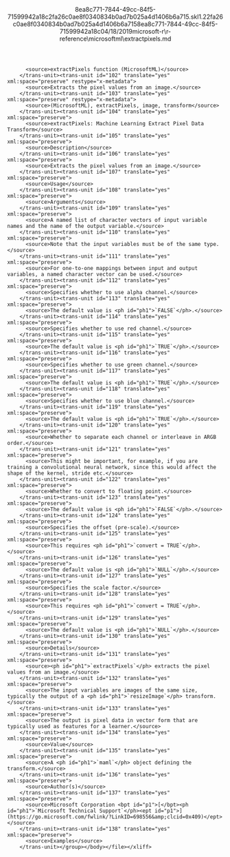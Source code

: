 <?xml version="1.0"?><xliff version="1.2" xmlns="urn:oasis:names:tc:xliff:document:1.2" xmlns:xsi="http://www.w3.org/2001/XMLSchema-instance" xsi:schemaLocation="urn:oasis:names:tc:xliff:document:1.2 xliff-core-1.2-transitional.xsd"><file datatype="xml" original="extractpixels.md" source-language="en-US" target-language="en-US"><header><tool tool-id="mdxliff" tool-name="mdxliff" tool-version="1.0-d1654b2" tool-company="Microsoft" /><xliffext:skl_file_name xmlns:xliffext="urn:microsoft:content:schema:xliffextensions">8ea8c771-7844-49cc-84f5-71599942a18c2fa26c0ae8f0340834b0ad7b025a4d1406b6a715.skl</xliffext:skl_file_name><xliffext:version xmlns:xliffext="urn:microsoft:content:schema:xliffextensions">1.2</xliffext:version><xliffext:ms.openlocfilehash xmlns:xliffext="urn:microsoft:content:schema:xliffextensions">2fa26c0ae8f0340834b0ad7b025a4d1406b6a715</xliffext:ms.openlocfilehash><xliffext:ms.sourcegitcommit xmlns:xliffext="urn:microsoft:content:schema:xliffextensions">8ea8c771-7844-49cc-84f5-71599942a18c</xliffext:ms.sourcegitcommit><xliffext:ms.lasthandoff xmlns:xliffext="urn:microsoft:content:schema:xliffextensions">04/18/2019</xliffext:ms.lasthandoff><xliffext:ms.openlocfilepath xmlns:xliffext="urn:microsoft:content:schema:xliffextensions">microsoft-r\r-reference\microsoftml\extractpixels.md</xliffext:ms.openlocfilepath></header><body><group id="content" extype="content"><trans-unit id="101" translate="yes" xml:space="preserve" restype="x-metadata">
          <source>extractPixels function (MicrosoftML)</source>
        </trans-unit><trans-unit id="102" translate="yes" xml:space="preserve" restype="x-metadata">
          <source>Extracts the pixel values from an image.</source>
        </trans-unit><trans-unit id="103" translate="yes" xml:space="preserve" restype="x-metadata">
          <source>(MicrosoftML), extractPixels, image, transform</source>
        </trans-unit><trans-unit id="104" translate="yes" xml:space="preserve">
          <source>extractPixels: Machine Learning Extract Pixel Data Transform</source>
        </trans-unit><trans-unit id="105" translate="yes" xml:space="preserve">
          <source>Description</source>
        </trans-unit><trans-unit id="106" translate="yes" xml:space="preserve">
          <source>Extracts the pixel values from an image.</source>
        </trans-unit><trans-unit id="107" translate="yes" xml:space="preserve">
          <source>Usage</source>
        </trans-unit><trans-unit id="108" translate="yes" xml:space="preserve">
          <source>Arguments</source>
        </trans-unit><trans-unit id="109" translate="yes" xml:space="preserve">
          <source>A named list of character vectors of input variable names and the name of the output variable.</source>
        </trans-unit><trans-unit id="110" translate="yes" xml:space="preserve">
          <source>Note that the input variables must be of the same type.</source>
        </trans-unit><trans-unit id="111" translate="yes" xml:space="preserve">
          <source>For one-to-one mappings between input and output variables, a named character vector can be used.</source>
        </trans-unit><trans-unit id="112" translate="yes" xml:space="preserve">
          <source>Specifies whether to use alpha channel.</source>
        </trans-unit><trans-unit id="113" translate="yes" xml:space="preserve">
          <source>The default value is <ph id="ph1">`FALSE`</ph>.</source>
        </trans-unit><trans-unit id="114" translate="yes" xml:space="preserve">
          <source>Specifies whether to use red channel.</source>
        </trans-unit><trans-unit id="115" translate="yes" xml:space="preserve">
          <source>The default value is <ph id="ph1">`TRUE`</ph>.</source>
        </trans-unit><trans-unit id="116" translate="yes" xml:space="preserve">
          <source>Specifies whether to use green channel.</source>
        </trans-unit><trans-unit id="117" translate="yes" xml:space="preserve">
          <source>The default value is <ph id="ph1">`TRUE`</ph>.</source>
        </trans-unit><trans-unit id="118" translate="yes" xml:space="preserve">
          <source>Specifies whether to use blue channel.</source>
        </trans-unit><trans-unit id="119" translate="yes" xml:space="preserve">
          <source>The default value is <ph id="ph1">`TRUE`</ph>.</source>
        </trans-unit><trans-unit id="120" translate="yes" xml:space="preserve">
          <source>Whether to separate each channel or interleave in ARGB order.</source>
        </trans-unit><trans-unit id="121" translate="yes" xml:space="preserve">
          <source>This might be important, for example, if you are training a convolutional neural network, since this would affect the shape of the kernel, stride etc.</source>
        </trans-unit><trans-unit id="122" translate="yes" xml:space="preserve">
          <source>Whether to convert to floating point.</source>
        </trans-unit><trans-unit id="123" translate="yes" xml:space="preserve">
          <source>The default value is <ph id="ph1">`FALSE`</ph>.</source>
        </trans-unit><trans-unit id="124" translate="yes" xml:space="preserve">
          <source>Specifies the offset (pre-scale).</source>
        </trans-unit><trans-unit id="125" translate="yes" xml:space="preserve">
          <source>This requires <ph id="ph1">`convert = TRUE`</ph>.</source>
        </trans-unit><trans-unit id="126" translate="yes" xml:space="preserve">
          <source>The default value is <ph id="ph1">`NULL`</ph>.</source>
        </trans-unit><trans-unit id="127" translate="yes" xml:space="preserve">
          <source>Specifies the scale factor.</source>
        </trans-unit><trans-unit id="128" translate="yes" xml:space="preserve">
          <source>This requires <ph id="ph1">`convert = TRUE`</ph>.</source>
        </trans-unit><trans-unit id="129" translate="yes" xml:space="preserve">
          <source>The default value is <ph id="ph1">`NULL`</ph>.</source>
        </trans-unit><trans-unit id="130" translate="yes" xml:space="preserve">
          <source>Details</source>
        </trans-unit><trans-unit id="131" translate="yes" xml:space="preserve">
          <source><ph id="ph1">`extractPixels`</ph> extracts the pixel values from an image.</source>
        </trans-unit><trans-unit id="132" translate="yes" xml:space="preserve">
          <source>The input variables are images of the same size, typically the output of a <ph id="ph1">`resizeImage`</ph> transform.</source>
        </trans-unit><trans-unit id="133" translate="yes" xml:space="preserve">
          <source>The output is pixel data in vector form that are typically used as features for a learner.</source>
        </trans-unit><trans-unit id="134" translate="yes" xml:space="preserve">
          <source>Value</source>
        </trans-unit><trans-unit id="135" translate="yes" xml:space="preserve">
          <source>A <ph id="ph1">`maml`</ph> object defining the transform.</source>
        </trans-unit><trans-unit id="136" translate="yes" xml:space="preserve">
          <source>Author(s)</source>
        </trans-unit><trans-unit id="137" translate="yes" xml:space="preserve">
          <source>Microsoft Corporation <bpt id="p1">[</bpt><ph id="ph1">`Microsoft Technical Support`</ph><ept id="p1">](https://go.microsoft.com/fwlink/?LinkID=698556&amp;clcid=0x409)</ept></source>
        </trans-unit><trans-unit id="138" translate="yes" xml:space="preserve">
          <source>Examples</source>
        </trans-unit></group></body></file></xliff>